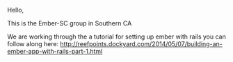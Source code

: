 Hello,

This is the Ember-SC group in Southern CA

We are working through the a tutorial for setting up ember with rails
you can follow along here:
http://reefpoints.dockyard.com/2014/05/07/building-an-ember-app-with-rails-part-1.html

